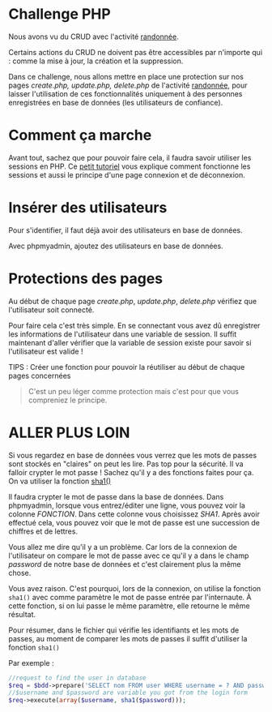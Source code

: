 # Challenge PHP

Nous avons vu du CRUD avec l'activité [randonnée](https://github.com/SimplonReunion/php-mysql-crud).

Certains actions du CRUD ne doivent pas être accessibles par n'importe qui : comme la mise à jour, la création et la suppression.

Dans ce challenge, nous allons mettre en place une protection sur nos pages *create.php, update.php, delete.php* de l'activité [randonnée](https://github.com/SimplonReunion/php-mysql-crud), pour laisser l'utilisation de ces fonctionnalités uniquement à des personnes enregistrées en base de données (les utilisateurs de confiance).

# Comment ça marche

Avant tout, sachez que pour pouvoir faire cela, il faudra savoir utiliser les sessions en PHP. Ce [petit tutoriel](http://www.lephpfacile.com/cours/18-les-sessions) vous explique comment fonctionne les sessions et aussi le principe d'une page connexion et de déconnexion.

# Insérer des utilisateurs

Pour s'identifier, il faut déjà avoir des utilisateurs en base de données.

Avec phpmyadmin, ajoutez des utilisateurs en base de données.

# Protections des pages

Au début de chaque page *create.php*, *update.php*, *delete.php* vérifiez que l'utilisateur soit connecté.

Pour faire cela c'est très simple. En se connectant vous avez dû enregistrer les informations de l'utilisateur dans une variable de session. Il suffit maintenant d'aller vérifier que la variable de session existe pour savoir si l'utilisateur est valide !

TIPS : Créer une fonction pour pouvoir la réutiliser au début de chaque pages concernées

> C'est un peu léger comme protection mais c'est pour que vous compreniez le principe.

# ALLER PLUS LOIN

Si vous regardez en base de données vous verrez que les mots de passes sont stockés en "claires" on peut les lire. Pas top pour la sécurité.
Il va falloir crypter le mot passe ! Sachez qu'il y a des fonctions faites pour ça. On va utiliser la fonction [sha1()](http://php.net/manual/fr/function.sha1.php)

Il faudra crypter le mot de passe dans la base de données. Dans phpmyadmin, lorsque vous entrez/éditer une ligne, vous pouvez voir la colonne *FONCTION*. Dans cette colonne vous choisissez *SHA1*. Après avoir effectué cela, vous pouvez voir que le mot de passe est une succession de chiffres et de lettres.

Vous allez me dire qu'il y a un problème. Car lors de la connexion de l'utilisateur on compare le mot de passe avec ce qu'il y a dans le champ *password* de notre base de données et c'est clairement plus la même chose.

Vous avez raison. C'est pourquoi, lors de la connexion, on utilise la fonction ```sha1()``` avec comme paramètre le mot de passe entrée par l'internaute. À cette fonction, si on lui passe le même paramètre, elle retourne le même résultat.

Pour résumer, dans le fichier qui vérifie les identifiants et les mots de passes, au moment de comparer les mots de passes il suffit d'utiliser la fonction ```sha1()```

Par exemple :

```php
//request to find the user in database
$req = $bdd->prepare('SELECT nom FROM user WHERE username = ? AND password <= ?');
//$username and $password are variable you got from the login form
$req->execute(array($username, sha1($password)));
```
